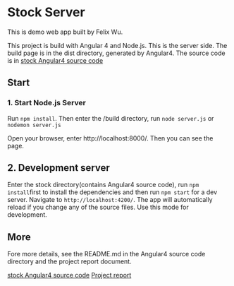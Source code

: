 # Stock Server


This is demo web app built by Felix Wu.


This project is build with Angular 4 and Node.js. This is the server side. The build page is in the dist directory, generated by Angular4. The source code is in [stock Angular4 source code](https://github.com/felixyonex/stockng4)


## Start

### 1. Start Node.js Server

Run `npm install`. Then enter the /build directory, run `node server.js` or `nodemon server.js`

Open your browser, enter http://localhost:8000/. Then you can see the page.

## 2. Development server

Enter the stock directory(contains Angular4 source code), run `npm install`first to install the dependencies and then run `npm start` for a dev server. Navigate to `http://localhost:4200/`. The app will automatically reload if you change any of the source files. Use this mode for development.



## More

Fore more details, see the README.md in the Angular4 source code directory and the project report document.

[stock Angular4 source code](https://github.com/felixyonex/stockng4)
[Project report](./projectReport.md)